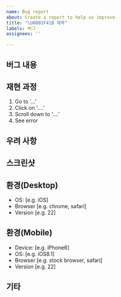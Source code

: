 ```yaml
---
name: Bug report
about: Create a report to help us improve
title: "\U0001F41B 제목"
labels: 버그
assignees: ''

---
```


## 버그 내용

## 재현 과정

1. Go to '...'
2. Click on '....'
3. Scroll down to '....'
4. See error

## 우려 사항

## 스크린샷 

## 환경(Desktop)
 - OS: [e.g. iOS]
 - Browser [e.g. chrome, safari]
 - Version [e.g. 22]

## 환경(Mobile)
 - Device: [e.g. iPhone6]
 - OS: [e.g. iOS8.1]
 - Browser [e.g. stock browser, safari]
 - Version [e.g. 22]

## 기타
